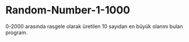 # Random-Number-1-1000

0-2000 arasında rasgele olarak üretilen 10 sayıdan en büyük olanını bulan program.
